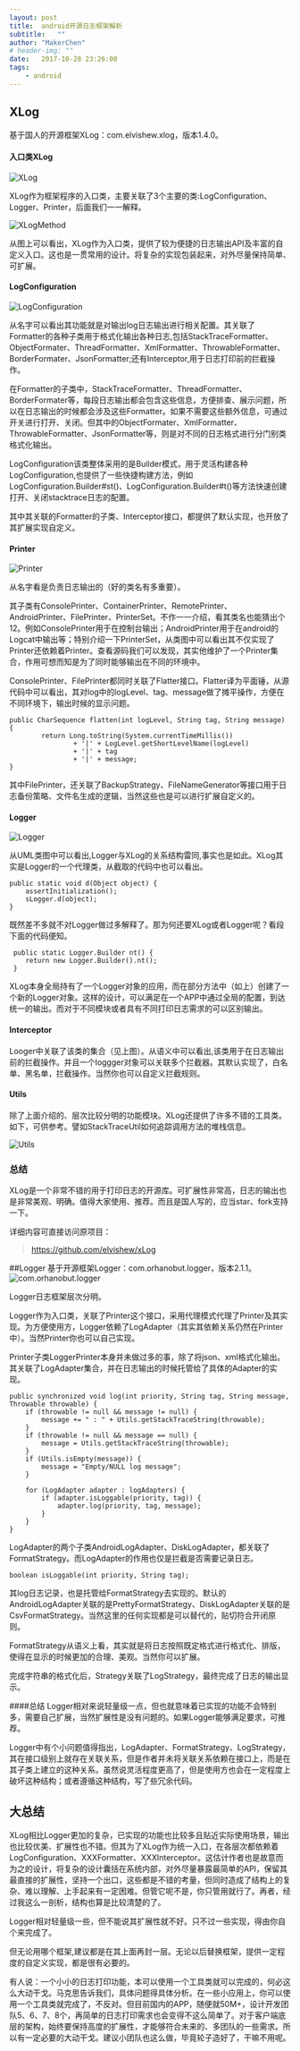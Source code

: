 ```yaml
---
layout: post
title:  android开源日志框架解析
subtitle:   ""
author: "MakerChen"
# header-img: ""
date:   2017-10-28 23:26:00
tags:
    - android
---
```




## XLog
基于国人的开源框架XLog：com.elvishew.xlog，版本1.4.0。

#### 入口类XLog

![XLog](/media/android/XLog.png "XLog")

XLog作为框架程序的入口类，主要关联了3个主要的类:LogConfiguration、Logger、Printer，后面我们一一解释。

![XLogMethod](/media/android/XLog-method.png "XLogMethod")

从图上可以看出，XLog作为入口类，提供了较为便捷的日志输出API及丰富的自定义入口。这也是一贯常用的设计。将复杂的实现包装起来，对外尽量保持简单、可扩展。

#### LogConfiguration

![LogConfiguration](/media/android/LogConfiguration.png "LogConfiguration")

从名字可以看出其功能就是对输出log日志输出进行相关配置。其关联了Formatter的各种子类用于格式化输出各种日志,包括StackTraceFormatter、ObjectFormater、ThreadFormatter、XmlFormatter、ThrowableFormatter、BorderFormater、JsonFormatter;还有Interceptor,用于日志打印前的拦截操作。

在Formatter的子类中，StackTraceFormatter、ThreadFormatter、BorderFormater等，每段日志输出都会包含这些信息，方便排查、展示问题，所以在日志输出的时候都会涉及这些Formatter。如果不需要这些额外信息，可通过开关进行打开、关闭。但其中的ObjectFormater、XmlFormatter、ThrowableFormatter、JsonFormatter等，则是对不同的日志格式进行分门别类格式化输出。

LogConfiguration该类整体采用的是Builder模式，用于灵活构建各种LogConfiguration,也提供了一些快捷构建方法，例如LogConfiguration.Builder#st()、LogConfiguration.Builder#t()等方法快速创建打开、关闭stacktrace日志的配置。

其中其关联的Formatter的子类、Interceptor接口，都提供了默认实现，也开放了其扩展实现自定义。

#### Printer

![Printer](/media/android/Printer.png "Printer")

从名字看是负责日志输出的（好的类名有多重要）。

其子类有ConsolePrinter、ContainerPrinter、RemotePrinter、AndroidPrinter、FilePrinter、PrinterSet。不作一一介绍，看其类名也能猜出个12。例如ConsolePrinter用于在控制台输出；AndroidPrinter用于在android的Logcat中输出等；特别介绍一下PrinterSet，从类图中可以看出其不仅实现了Printer还依赖着Printer。查看源码我们可以发现，其实他维护了一个Printer集合，作用可想而知是为了同时能够输出在不同的环境中。

ConsolePrinter、FilePrinter都同时关联了Flatter接口。Flatter译为平面锤，从源代码中可以看出，其对log中的logLevel、tag、message做了摊平操作，方便在不同环境下，输出时候的显示问题。


    public CharSequence flatten(int logLevel, String tag, String message) {  
    		return Long.toString(System.currentTimeMillis())
    				+ '|' + LogLevel.getShortLevelName(logLevel)
   					+ '|' + tag
    				+ '|' + message;
    }

其中FilePrinter，还关联了BackupStrategy、FileNameGenerator等接口用于日志备份策略、文件名生成的逻辑，当然这些也是可以进行扩展自定义的。

#### Logger

![Logger](/media/android/Logger.png "Logger")

从UML类图中可以看出,Logger与XLog的关系结构雷同,事实也是如此。XLog其实是Logger的一个代理类，从截取的代码中也可以看出。

	public static void d(Object object) {
    	assertInitialization();
    	sLogger.d(object);
  	}

既然差不多就不对Logger做过多解释了。那为何还要XLog或者Logger呢？看段下面的代码便知。

	 public static Logger.Builder nt() {
    	return new Logger.Builder().nt();
  	 }

XLog本身全局持有了一个Logger对象的应用，而在部分方法中（如上）创建了一个新的Logger对象。这样的设计，可以满足在一个APP中通过全局的配置，到达统一的输出。而对于不同模块或者具有不同打印日志需求的可以区别输出。

#### Interceptor

Looger中关联了该类的集合（见上图）。从语义中可以看出,该类用于在日志输出前的拦截操作。并且一个loggger对象可以关联多个拦截器。其默认实现了，白名单、黑名单，拦截操作。当然你也可以自定义拦截规则。

#### Utils

除了上面介绍的、层次比较分明的功能模块。XLog还提供了许多不错的工具类。如下，可供参考。譬如StackTraceUtil如何追踪调用方法的堆栈信息。

![Utils](/media/android/Utils.png "Utils")


### 总结
XLog是一个非常不错的用于打印日志的开源库。可扩展性非常高，日志的输出也是非常美观、明确。值得大家使用、推荐。而且是国人写的，应当star、fork支持一下。

详细内容可直接访问原项目：
> https://github.com/elvishew/xLog

##Logger
基于开源框架Logger：com.orhanobut.logger，版本2.1.1。
![com.orhanobut.logger](/media/android/com.orhanobut.logger.png "com.orhanobut.logger")

Logger日志框架层次分明。

Logger作为入口类，关联了Printer这个接口，采用代理模式代理了Printer及其实现。为方便使用方，Logger依赖了LogAdapter（其实其依赖关系仍然在Printer中）。当然Printer你也可以自己实现。

Printer子类LoggerPrinter本身并未做过多的事，除了将json、xml格式化输出。其关联了LogAdapter集合，并在日志输出的时候托管给了具体的Adapter的实现。

	public synchronized void log(int priority, String tag, String message, Throwable throwable) {
    	if (throwable != null && message != null) {
      		message += " : " + Utils.getStackTraceString(throwable);
    	}
    	if (throwable != null && message == null) {
      		message = Utils.getStackTraceString(throwable);
    	}
    	if (Utils.isEmpty(message)) {
      		message = "Empty/NULL log message";
    	}

    	for (LogAdapter adapter : logAdapters) {
      		if (adapter.isLoggable(priority, tag)) {
        		adapter.log(priority, tag, message);
      		}
    	}
  	}

LogAdapter的两个子类AndroidLogAdapter、DiskLogAdapter，都关联了FormatStrategy。而LogAdapter的作用也仅是拦截是否需要记录日志。

	boolean isLoggable(int priority, String tag);

其log日志记录，也是托管给FormatStrategy去实现的。默认的AndroidLogAdapter关联的是PrettyFormatStrategy、DiskLogAdapter关联的是CsvFormatStrategy。当然这里的任何实现都是可以替代的，贴切符合开闭原则。

FormatStrategy从语义上看，其实就是将日志按照既定格式进行格式化、排版，使得在显示的时候更加的合理、美观。当然你可以扩展。

完成字符串的格式化后，Strategy关联了LogStrategy，最终完成了日志的输出显示。

####总结
Logger相对来说轻量级一点，但也就意味着已实现的功能不会特别多，需要自己扩展，当然扩展性是没有问题的。如果Logger能够满足要求，可推荐。

Logger中有个小问题值得指出，LogAdapter、FormatStrategy、LogStrategy，其在接口级别上就存在关联关系，但是作者并未将关联关系依赖在接口上，而是在其子类上建立的这种关系。虽然说灵活程度更高了，但是使用方也会在一定程度上破坏这种结构；或者遵循这种结构，写了些冗余代码。


## 大总结

XLog相比Logger更加的复杂，已实现的功能也比较多且贴近实际使用场景，输出也比较优美、扩展性也不错。但其为了XLog作为统一入口，在各层次都依赖着LogConfiguration、XXXFormatter、XXXInterceptor。这估计作者也是故意而为之的设计，将复杂的设计囊括在系统内部，对外尽量暴露最简单的API，保留其最直接的扩展性，坚持一个出口，这些都是不错的考量，但同时造成了结构上的复杂、难以理解、上手起来有一定困难。但管它呢不是，你只管用就行了。再者，经过我这么一剖析，结构也算是比较清楚的了。

Logger相对轻量级一些，但不能说其扩展性就不好。只不过一些实现，得由你自个来完成了。

但无论用哪个框架,建议都是在其上面再封一层。无论以后替换框架，提供一定程度的自定义实现，都是很有必要的。

有人说：一个小小的日志打印功能，本可以使用一个工具类就可以完成的，何必这么大动干戈。马克思告诉我们，具体问题得具体分析。在一些小应用上，你可以使用一个工具类就完成了，不反对。但目前国内的APP，随便就50M+，设计开发团队5、6、7、8个，再简单的日志打印需求也会变得不这么简单了。对于客户端底层的架构，始终要保持高度的扩展性，才能够符合未来的、多团队的一些需求。所以有一定必要的大动干戈。建议小团队也这么做，毕竟轮子造好了，干嘛不用呢。
